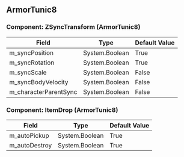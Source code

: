 ## ArmorTunic8

### Component: ZSyncTransform (ArmorTunic8)

|Field|Type|Default Value|
|---|---|---|
|m_syncPosition|System.Boolean|True|
|m_syncRotation|System.Boolean|True|
|m_syncScale|System.Boolean|False|
|m_syncBodyVelocity|System.Boolean|False|
|m_characterParentSync|System.Boolean|False|

### Component: ItemDrop (ArmorTunic8)

|Field|Type|Default Value|
|---|---|---|
|m_autoPickup|System.Boolean|True|
|m_autoDestroy|System.Boolean|True|

